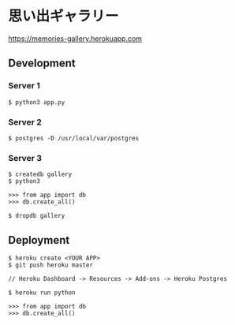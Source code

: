 # 思い出ギャラリー

https://memories-gallery.herokuapp.com

## Development

### Server 1

```
$ python3 app.py
```

### Server 2

```
$ postgres -D /usr/local/var/postgres
```

### Server 3

```
$ createdb gallery
$ python3

>>> from app import db
>>> db.create_all()

$ dropdb gallery
```

## Deployment

```
$ heroku create <YOUR APP>
$ git push heroku master

// Heroku Dashboard -> Resources -> Add-ons -> Heroku Postgres

$ heroku run python

>>> from app import db
>>> db.create_all()
```
